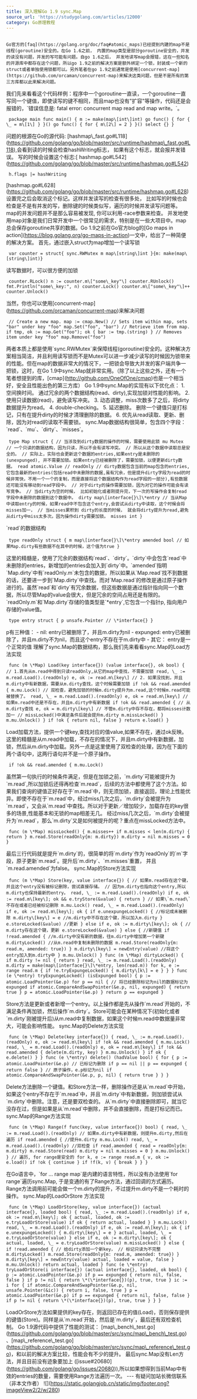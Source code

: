 ```yaml
---
title: 深入理解Go 1.9 sync.Map
source_url: 'https://studygolang.com/articles/12000'
category: Go原理教程
---
```

```

Go官方的[faq](https://golang.org/doc/faq#atomic_maps)已经提到内建的map不是线程(goroutine)安全的。在Go 1.6之前， 内置的map类型是部分goroutine安全的，并发的读没有问题，并发的写可能有问题。自go 1.6之后， 并发地读写map会报错，这在一些知名的开源库中都存在这个问题，所以go 1.9之前的解决方案是额外绑定一个锁，封装成一个新的struct或者单独使用锁都可以。另外笔者在go 1.9之前通常是使用[concurrent-map](https://github.com/orcaman/concurrent-map)来解决这类问题，但是不是所有的第三方库都以此来解决问题。

```
 我们先来看看这个代码样例：程序中一个goroutine一直读，一个goroutine一直写同一个键值，即使读写的键不相同，而且map也没有"扩容"等操作，代码还是会报错的，\`错误信息是: fatal error: concurrent map read and map write。\`。 
```
 package main func main() { m := make(map\[int\]int) go func() { for { \_ = m\[1\] } }() go func() { for { m\[2\] = 2 } }() select {} } 
```
 问题的根源在Go的源代码: \[hashmap\\\_fast.go#L118\](https://github.com/golang/go/blob/master/src/runtime/hashmap\_fast.go#L118),会看到读的时候会检查hashWriting标志， 如果有这个标志，就会报并发错误。 写的时候会设置这个标志:\[ hashmap.go#L542\](https://github.com/golang/go/blob/master/src/runtime/hashmap.go#L542) 
```
 h.flags |= hashWriting 
```
 \[hashmap.go#L628\](https://github.com/golang/go/blob/master/src/runtime/hashmap.go#L628)设置完之后会取消这个标记。这样并发读写的检查有很多处， 比如写的时候也会检查是不是有并发的写，删除键的时候类似写，遍历的时候并发读写问题等。map的并发问题并不是那么容易被发现, 你可以利用-race参数来检查。 并发地使用map对象是我们日常开发中一个很常见的需求，特别是在一些大项目中。map总会保存goroutine共享的数据。Go 1.9之前在Go官方blog的\[Go maps in action\](https://blog.golang.org/go-maps-in-action)一文中，给出了一种简便的解决方案。 首先，通过嵌入struct为map增加一个读写锁 
```
 var counter = struct{ sync.RWMutex m map\[string\]int }{m: make(map\[string\]int)} 
```
 读写数据时，可以很方便的加锁 
```
 counter.RLock() n := counter.m\["some\_key"\] counter.RUnlock() fmt.Println("some\_key:", n) counter.Lock() counter.m\["some\_key"\]++ counter.Unlock() 
```
 当然，你也可以使用\[concurrent-map\](https://github.com/orcaman/concurrent-map)来解决问题 
```
 // Create a new map. map := cmap.New() // Sets item within map, sets "bar" under key "foo" map.Set("foo", "bar") // Retrieve item from map. if tmp, ok := map.Get("foo"); ok { bar := tmp.(string) } // Removes item under key "foo" map.Remove("foo") 
```
 两者本质上都是使用\`sync.RWMutex\`来保障线程(goroutine)安全的。这种解决方案相当简洁，并且利用读写锁而不是Mutex可以进一步减少读写的时候因为锁带来的性能。但在map的数据非常大的情况下，一把锁会导致大并发的客户端共争一把锁，这时，在Go 1.9中sync.Map就非常实用。（除了以上这些之外，还有一个笔者想提到的库，\[cmap\](http://github.com/OneOfOne/cmap)也是一个相当好，安全且性能出色的第三方库） Go 1.9中sync.Map的实现有以下优化点： 1. 空间换时间。 通过冗余的两个数据结构(read、dirty),实现加锁对性能的影响。 2. 使用只读数据(read)，避免读写冲突。 3. 动态调整，miss次数多了之后，将dirty数据提升为read。 4. double-checking。 5. 延迟删除。 删除一个键值只是打标记，只有在提升dirty的时候才清理删除的数据。 6. 优先从read读取、更新、删除，因为对read的读取不需要锁。 sync.Map数据结构很简单，包含四个字段：\`read\`、\`mu\`、\`dirty\`、\`misses\`。 
```
 type Map struct { // 当涉及到dirty数据的操作的时候，需要使用此锁 mu Mutex // 一个只读的数据结构，因为只读，所以不会有读写冲突。 // 所以从这个数据中读取总是安全的。 // 实际上，实际也会更新这个数据的entries,如果entry是未删除的(unexpunged), 并不需要加锁。如果entry已经被删除了，需要加锁，以便更新dirty数据。 read atomic.Value // readOnly // dirty数据包含当前的map包含的entries,它包含最新的entries(包括read中未删除的数据,虽有冗余，但是提升dirty字段为read的时候非常快，不用一个一个的复制，而是直接将这个数据结构作为read字段的一部分),有些数据还可能没有移动到read字段中。 // 对于dirty的操作需要加锁，因为对它的操作可能会有读写竞争。 // 当dirty为空的时候， 比如初始化或者刚提升完，下一次的写操作会复制read字段中未删除的数据到这个数据中。 dirty map\[interface{}\]\*entry // 当从Map中读取entry的时候，如果read中不包含这个entry,会尝试从dirty中读取，这个时候会将misses加一， // 当misses累积到 dirty的长度的时候， 就会将dirty提升为read,避免从dirty中miss太多次。因为操作dirty需要加锁。 misses int } 
```
 \`read\`的数据结构 
```
 type readOnly struct { m map\[interface{}\]\*entry amended bool // 如果Map.dirty有些数据不在其中的时候，这个值为true } 
```
 这里的精髓是，使用了冗余的数据结构\`read\`、\`dirty\`。\`dirty\`中会包含\`read\`中未删除的entries，新增加的entries会加入到\`dirty\`中。\`amended\`指明\`Map.dirty\`中有\`readOnly.m\`未包含的数据，所以如果从\`Map.read\`找不到数据的话，还要进一步到\`Map.dirty\`中查找。而对\`Map.read\`的修改是通过原子操作进行的。虽然\`read\`和\`dirty\`有冗余数据，但这些数据是通过指针指向同一个数据，所以尽管Map的value会很大，但是冗余的空间占用还是有限的。\`readOnly.m\`和\`Map.dirty\`存储的值类型是\`\*entry\`,它包含一个指针p, 指向用户存储的value值。 
```
 type entry struct { p unsafe.Pointer // \*interface{} } 
```
 p有三种值： - nil: entry已被删除了，并且m.dirty为nil - expunged: entry已被删除了，并且m.dirty不为nil，而且这个entry不存在于m.dirty中 - 其它： entry是一个正常的值 理解了sync.Map的数据结构，那么我们先来看看sync.Map的Load方法实现 
```
 func (m \*Map) Load(key interface{}) (value interface{}, ok bool) { // 1.首先从m.read中得到只读readOnly,从它的map中查找，不需要加锁 read, \_ := m.read.Load().(readOnly) e, ok := read.m\[key\] // 2. 如果没找到，并且m.dirty中有新数据，需要从m.dirty查找，这个时候需要加锁 if !ok && read.amended { m.mu.Lock() // 双检查，避免加锁的时候m.dirty提升为m.read,这个时候m.read可能被替换了。 read, \_ = m.read.Load().(readOnly) e, ok = read.m\[key\] // 如果m.read中还是不存在，并且m.dirty中有新数据 if !ok && read.amended { // 从m.dirty查找 e, ok = m.dirty\[key\] // 不管m.dirty中存不存在，都将misses计数加一 // missLocked()中满足条件后就会提升m.dirty m.missLocked() } m.mu.Unlock() } if !ok { return nil, false } return e.load() } 
```
 Load加载方法，提供一个键key,查找对应的值value,如果不存在，通过ok反映。这里的精髓是从m.read中加载，不存在的情况下，并且m.dirty中有新数据，加锁，然后从m.dirty中加载。另外一点是这里使用了双检查的处理，因为在下面的两个语句中，这两行语句并不是一个原子操作。 
```
 if !ok && read.amended { m.mu.Lock() 
```
 虽然第一句执行的时候条件满足，但是在加锁之前，\`m.dirty\`可能被提升为\`m.read\`,所以加锁后还得再检查\`m.read\`，后续的方法中都使用了这个方法。如果我们查询的键值正好存在于\`m.read\`中，则无须加锁，直接返回，理论上性能优异。即使不存在于\`m.read\`中，经过miss几次之后，\`m.dirty\`会被提升为\`m.read\`，又会从\`m.read\`中查找。所以对于更新／增加较少，加载存在的key很多的场景,性能基本和无锁的map相差无几。 经过miss几次之后，\`m.dirty\`会被提升为\`m.read\`，那么\`m.dirty\`又是如何被提升的呢？重点在missLocked方法中。 
```
 func (m \*Map) missLocked() { m.misses++ if m.misses < len(m.dirty) { return } m.read.Store(readOnly{m: m.dirty}) m.dirty = nil m.misses = 0 } 
```
 最后三行代码就是提升\`m.dirty\`的，很简单的将\`m.dirty\`作为\`readOnly\`的\`m\`字段，原子更新\`m.read\`。提升后\`m.dirty\`、\`m.misses\`重置， 并且\`m.read.amended\`为false。 sync.Map的Store方法实现 
```
 func (m \*Map) Store(key, value interface{}) { // 如果m.read存在这个键，并且这个entry没有被标记删除，尝试直接存储。 // 因为m.dirty也指向这个entry,所以m.dirty也保持最新的entry。 read, \_ := m.read.Load().(readOnly) if e, ok := read.m\[key\]; ok && e.tryStore(&value) { return } // 如果\`m.read\`不存在或者已经被标记删除 m.mu.Lock() read, \_ = m.read.Load().(readOnly) if e, ok := read.m\[key\]; ok { if e.unexpungeLocked() { //标记成未被删除 m.dirty\[key\] = e //m.dirty中不存在这个键，所以加入m.dirty } e.storeLocked(&value) //更新 } else if e, ok := m.dirty\[key\]; ok { // m.dirty存在这个键，更新 e.storeLocked(&value) } else { //新键值 if !read.amended { //m.dirty中没有新的数据，往m.dirty中增加第一个新键 m.dirtyLocked() //从m.read中复制未删除的数据 m.read.Store(readOnly{m: read.m, amended: true}) } m.dirty\[key\] = newEntry(value) //将这个entry加入到m.dirty中 } m.mu.Unlock() } func (m \*Map) dirtyLocked() { if m.dirty != nil { return } read, \_ := m.read.Load().(readOnly) m.dirty = make(map\[interface{}\]\*entry, len(read.m)) for k, e := range read.m { if !e.tryExpungeLocked() { m.dirty\[k\] = e } } } func (e \*entry) tryExpungeLocked() (isExpunged bool) { p := atomic.LoadPointer(&e.p) for p == nil { // 将已经删除标记为nil的数据标记为expunged if atomic.CompareAndSwapPointer(&e.p, nil, expunged) { return true } p = atomic.LoadPointer(&e.p) } return p == expunged } 
```
 Store方法是更新或者新增一个entry。以上操作都是先从操作\`m.read\`开始的，不满足条件再加锁，然后操作\`m.dirty\`。Store可能会在某种情况下(初始化或者\`m.dirty\`刚被提升后)从m.read中复制数据，如果这个时候m.read中数据量非常大，可能会影响性能。 sync.Map的Delete方法实现 
```
 func (m \*Map) Delete(key interface{}) { read, \_ := m.read.Load().(readOnly) e, ok := read.m\[key\] if !ok && read.amended { m.mu.Lock() read, \_ = m.read.Load().(readOnly) e, ok = read.m\[key\] if !ok && read.amended { delete(m.dirty, key) } m.mu.Unlock() } if ok { e.delete() } } func (e \*entry) delete() (hadValue bool) { for { p := atomic.LoadPointer(&e.p) // 已标记为删除 if p == nil || p == expunged { return false } // 原子操作，e.p标记为nil if atomic.CompareAndSwapPointer(&e.p, p, nil) { return true } } } 
```
 Delete方法删除一个键值。和Store方法一样，删除操作还是从\`m.read\`中开始， 如果这个entry不存在于\`m.read\`中，并且\`m.dirty\`中有新数据，则加锁尝试从\`m.dirty\`中删除。注意，还是要双检查的。 从\`m.dirty\`中直接删除即可，就当它没存在过，但是如果是从\`m.read\`中删除，并不会直接删除，而是打标记而已。 sync.Map的Range方法实现 
```
 func (m \*Map) Range(f func(key, value interface{}) bool) { read, \_ := m.read.Load().(readOnly) // 如果m.dirty中有新数据，则提升m.dirty,然后在遍历 if read.amended { //提升m.dirty m.mu.Lock() read, \_ = m.read.Load().(readOnly) //双检查 if read.amended { read = readOnly{m: m.dirty} m.read.Store(read) m.dirty = nil m.misses = 0 } m.mu.Unlock() } // 遍历, for range是安全的 for k, e := range read.m { v, ok := e.load() if !ok { continue } if !f(k, v) { break } } } 
```
 在Go语言中，\`for ... range map\`是内建的语言特性，所以没有办法使用\`for range\`遍历sync.Map, 于是变通的有了Range方法，通过回调的方式遍历。Range方法调用前可能会做一个m.dirty的提升，不过提升m.dirty不是一个耗时的操作。 sync.Map的LoadOrStore 方法实现 
```
 func (m \*Map) LoadOrStore(key, value interface{}) (actual interface{}, loaded bool) { read, \_ := m.read.Load().(readOnly) if e, ok := read.m\[key\]; ok { actual, loaded, ok := e.tryLoadOrStore(value) if ok { return actual, loaded } } m.mu.Lock() read, \_ = m.read.Load().(readOnly) if e, ok := read.m\[key\]; ok { if e.unexpungeLocked() { m.dirty\[key\] = e } actual, loaded, \_ = e.tryLoadOrStore(value) } else if e, ok := m.dirty\[key\]; ok { actual, loaded, \_ = e.tryLoadOrStore(value) m.missLocked() } else { if !read.amended { // 给dirty添加一个新key， // 标记只读为不完整 m.dirtyLocked() m.read.Store(readOnly{m: read.m, amended: true}) } m.dirty\[key\] = newEntry(value) actual, loaded = value, false } m.mu.Unlock() return actual, loaded } func (e \*entry) tryLoadOrStore(i interface{}) (actual interface{}, loaded, ok bool) { p := atomic.LoadPointer(&e.p) if p == expunged { return nil, false, false } if p != nil { return \*(\*interface{})(p), true, true } ic := i for { if atomic.CompareAndSwapPointer(&e.p, nil, unsafe.Pointer(&ic)) { return i, false, true } p = atomic.LoadPointer(&e.p) if p == expunged { return nil, false, false } if p != nil { return \*(\*interface{})(p), true, true } } } 
```
 LoadOrStore方法如果提供的key存在，则返回已存在的值(Load)，否则保存提供的键值(Store)。同样是从\`m.read\`开始，然后是\`m.dirty\`，最后还有双检查机制。 Go 1.9源代码中提供了性能的测试： \[map\\\_bench\\\_test.go\](https://github.com/golang/go/blob/master/src/sync/map\_bench\_test.go)、\[map\\\_reference\\\_test.go\](https://github.com/golang/go/blob/master/src/sync/map\_reference\_test.go)，和以前的解决方案比较，性能会有不少的提升。 最后sync.Map没有Len方法，并且目前没有迹象要加上 (\[issue#20680\](https://github.com/golang/go/issues/20680)),所以如果想得到当前Map中有效的entries的数量，需要使用Range方法遍历一次。 --- 有疑问加站长微信联系（非本文作者） !\[\](https://static.golangjob.cn/static/img/footer.png?imageView2/2/w/280)

